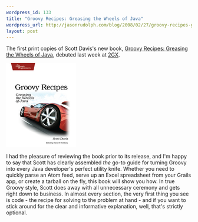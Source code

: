 ```yaml
--- 
wordpress_id: 133
title: "Groovy Recipes: Greasing the Wheels of Java"
wordpress_url: http://jasonrudolph.com/blog/2008/02/27/groovy-recipes-greasing-the-wheels-of-java/
layout: post
---
```

The first print copies of Scott Davis's new book, [Groovy Recipes: Greasing the Wheels of Java](http://pragprog.com/titles/sdgrvr "The Pragmatic Bookshelf | Groovy Recipes"), debuted last week at [2GX](http://jasonrudolph.com/blog/2008/02/24/refactotum-2gx-edition/ "jasonrudolph.com - Blog - Refactotum: 2GX Edition").  

![2008-02-27 Groovy Recipes Cover](/resources/2008-02-27-groovy-recipes-cover.jpg)

I had the pleasure of reviewing the book prior to its release, and I'm happy to say that Scott has clearly assembled *the* go-to guide for turning Groovy into every Java developer's perfect utility knife.  Whether you need to quickly parse an Atom feed, serve up an Excel spreadsheet from your Grails app, or create a tarball on the fly, this book will show you how.  In true Groovy style, Scott does away with all unnecessary ceremony and gets right down to business.  In almost every section, the very first thing you see is code - the recipe for solving to the problem at hand - and if you want to stick around for the clear and informative explanation, well, that's strictly optional.
